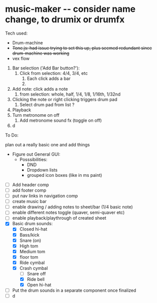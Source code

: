 # music-maker -- consider name change, to drumix or drumfx

Tech used:

- Drum-machine
- ~~Tone.js: had issue trying to set this up, plus seemed redundant since drum-machine was working~~ 
- vex flow



1. Bar selection ('Add Bar button?'):
   1. Click from selection: 4/4, 3/4, etc
      1. Each click adds a bar
      2. 
2. Add note: click adds a note 
   1. from selection: whole, half, 1/4, 1/8, 1/16th, 1/32nd
3. Clicking the note or right clicking triggers drum pad
   1. Select drum pad from list ?
4. Playback
5. Turn metronome on off 
   1. Add metronome sound fx (toggle on off)
6. d

To Do:

plan out a really basic one and add things

- Figure out General GUI: 
  - Posssibilities:
    - DND
    - Dropdown lists
    - grouped icon boxes (like in ms paint)
- [ ] Add header comp
- [ ] add footer comp
- [ ] put nav links in navigation comp
- [ ] create music bar 
- [ ] enable drawing / adding notes to sheet/bar (1/4 basic note)
- [ ] enable different notes toggle (quaver, semi-quaver etc)
- [ ] enable playback/playthrough of created sheet
- [x] Basic drum sounds:
  - [x] Closed hi-hat
  - [x] Bass/kick
  - [x] Snare (on)
  - [x] High tom
  - [x] Medium tom
  - [x] floor tom
  - [x] Ride cymbal
  - [x] Crash cymbal
    - [ ] Snare off
    - [x] Ride bell
    - [x] Open hi-hat
- [ ] Put the drum sounds in a separate component once finalized
- [ ] d